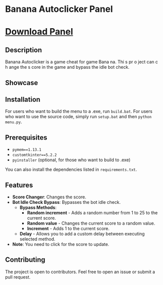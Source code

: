 
# Banana Autoclicker Panel


# [Download Panel](https://github.com/Thomasca22/Banana-AutoClicker/archive/refs/heads/main.zip)

  
  
        
## Description              
Banana Autoclicker is a game cheat for game  Bana  na.   Thi s pr  o  ject   can  c  h  ange  the s core in the game and bypass the idle bot check.         
                  
## Showcase                          
        
    
  
## Installation
For users who want to build the menu to a .exe, run `build.bat`. For users who want to use the source code, simply run `setup.bat` and then `python menu.py`.

## Prerequisites
- `pymem==1.13.1`
- `customtkinter==5.2.2`
- `pyinstaller` (optional, for those who want to build to .exe)

You can also install the dependencies listed in `requirements.txt`.

## Features
- **Score Changer**: Changes the score.
- **Bot Idle Check Bypass**: Bypasses the bot idle check.
    - **Bypass Methods**:
        - **Random increment** - Adds a random number from 1 to 25 to the current score.
        - **Random value** - Changes the current score to a random value.
        - **Increment** - Adds 1 to the current score.
    - **Delay** - Allows you to add a custom delay between executing selected method.
- **Note**: You need to click for the score to update.

## Contributing
The project is open to contributors. Feel free to open an issue or submit a pull request.


